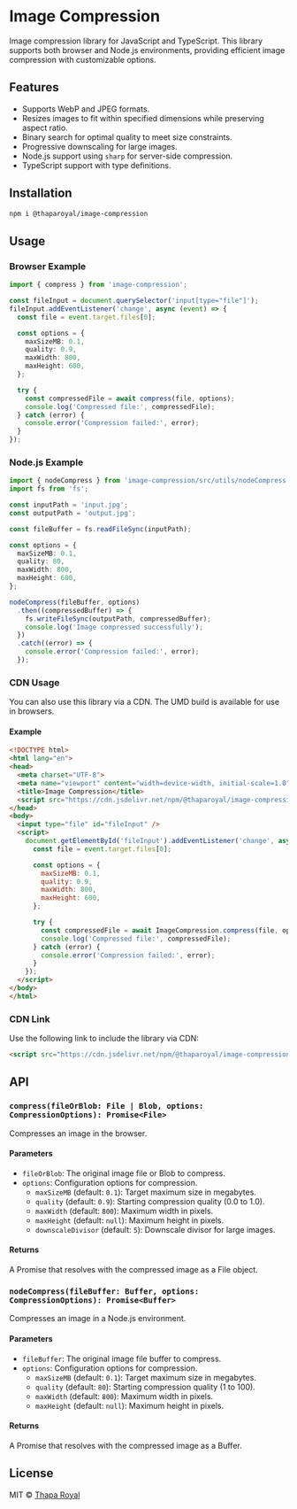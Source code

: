 # Image Compression

Image compression library for JavaScript and TypeScript. This library supports both browser and Node.js environments, providing efficient image compression with customizable options.

## Features

- Supports WebP and JPEG formats.
- Resizes images to fit within specified dimensions while preserving aspect ratio.
- Binary search for optimal quality to meet size constraints.
- Progressive downscaling for large images.
- Node.js support using `sharp` for server-side compression.
- TypeScript support with type definitions.

## Installation

```bash
npm i @thaparoyal/image-compression
```

## Usage

### Browser Example

```typescript
import { compress } from 'image-compression';

const fileInput = document.querySelector('input[type="file"]');
fileInput.addEventListener('change', async (event) => {
  const file = event.target.files[0];

  const options = {
    maxSizeMB: 0.1,
    quality: 0.9,
    maxWidth: 800,
    maxHeight: 600,
  };

  try {
    const compressedFile = await compress(file, options);
    console.log('Compressed file:', compressedFile);
  } catch (error) {
    console.error('Compression failed:', error);
  }
});
```

### Node.js Example

```typescript
import { nodeCompress } from 'image-compression/src/utils/nodeCompress';
import fs from 'fs';

const inputPath = 'input.jpg';
const outputPath = 'output.jpg';

const fileBuffer = fs.readFileSync(inputPath);

const options = {
  maxSizeMB: 0.1,
  quality: 80,
  maxWidth: 800,
  maxHeight: 600,
};

nodeCompress(fileBuffer, options)
  .then((compressedBuffer) => {
    fs.writeFileSync(outputPath, compressedBuffer);
    console.log('Image compressed successfully');
  })
  .catch((error) => {
    console.error('Compression failed:', error);
  });
```

### CDN Usage

You can also use this library via a CDN. The UMD build is available for use in browsers.

#### Example

```html
<!DOCTYPE html>
<html lang="en">
<head>
  <meta charset="UTF-8">
  <meta name="viewport" content="width=device-width, initial-scale=1.0">
  <title>Image Compression</title>
  <script src="https://cdn.jsdelivr.net/npm/@thaparoyal/image-compression/dist/image-compression.umd.js"></script>
</head>
<body>
  <input type="file" id="fileInput" />
  <script>
    document.getElementById('fileInput').addEventListener('change', async (event) => {
      const file = event.target.files[0];

      const options = {
        maxSizeMB: 0.1,
        quality: 0.9,
        maxWidth: 800,
        maxHeight: 600,
      };

      try {
        const compressedFile = await ImageCompression.compress(file, options);
        console.log('Compressed file:', compressedFile);
      } catch (error) {
        console.error('Compression failed:', error);
      }
    });
  </script>
</body>
</html>
```

### CDN Link

Use the following link to include the library via CDN:

```html
<script src="https://cdn.jsdelivr.net/npm/@thaparoyal/image-compression/dist/image-compression.umd.js"></script>
```

## API

### `compress(fileOrBlob: File | Blob, options: CompressionOptions): Promise<File>`

Compresses an image in the browser.

#### Parameters
- `fileOrBlob`: The original image file or Blob to compress.
- `options`: Configuration options for compression.
  - `maxSizeMB` (default: `0.1`): Target maximum size in megabytes.
  - `quality` (default: `0.9`): Starting compression quality (0.0 to 1.0).
  - `maxWidth` (default: `800`): Maximum width in pixels.
  - `maxHeight` (default: `null`): Maximum height in pixels.
  - `downscaleDivisor` (default: `5`): Downscale divisor for large images.

#### Returns
A Promise that resolves with the compressed image as a File object.

### `nodeCompress(fileBuffer: Buffer, options: CompressionOptions): Promise<Buffer>`

Compresses an image in a Node.js environment.

#### Parameters
- `fileBuffer`: The original image file buffer to compress.
- `options`: Configuration options for compression.
  - `maxSizeMB` (default: `0.1`): Target maximum size in megabytes.
  - `quality` (default: `80`): Starting compression quality (1 to 100).
  - `maxWidth` (default: `800`): Maximum width in pixels.
  - `maxHeight` (default: `null`): Maximum height in pixels.

#### Returns
A Promise that resolves with the compressed image as a Buffer.

## License

MIT © [Thapa Royal](https://www.npmjs.com/~thaparoyal)
